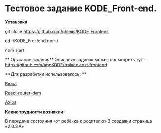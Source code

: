 # Тестовое задание KODE_Front-end.

**Установка**

git clone https://github.com/ohlegs/KODE_Frontend

cd ./KODE_Frontend
npm i

npm start


** Описание задания**
Описание задания можно посмотреть тут - https://github.com/appKODE/trainee-test-frontend

**Для разработки использовалось: **

[React](http://reactjs.org)

[React-router-dom](https://reactrouter.com/docs/en/v6)

[Axios](https://axios-http.com/docs/intro)


**Какие трудности возникли:**

В передаче состояния «от ребёнка к родителю»
В создании страница «2.0.3.A»
